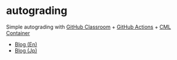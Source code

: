 # autograding
Simple autograding with 
[GitHub Classroom](https://classroom.github.com/) + [GitHub Actions](https://github.com/features/actions) + [CML Container](https://cml.dev/)

- [Blog (En)](https://mti-lab.github.io/blog/2021/12/15/autograding.html)
- [Blog (Jp)](https://mti-lab.github.io/blog/2021/12/15/autograding_jp.html)
